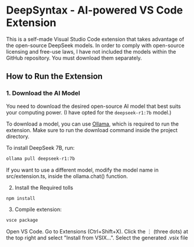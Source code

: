 # DeepSyntax - AI-powered VS Code Extension

This is a self-made Visual Studio Code extension that takes advantage of the open-source DeepSeek models. In order to comply with open-source licensing and free-use laws, I have not included the models within the GitHub repository. You must download them separately.

## How to Run the Extension

### 1. Download the AI Model

You need to download the desired open-source AI model that best suits your computing power. (I have opted for the `deepseek-r1:7b` model.)

To download a model, you can use [Ollama](https://ollama.ai/), which is required to run the extension. Make sure to run the download command inside the project directory.

To install DeepSeek 7B, run:

```bash
ollama pull deepseek-r1:7b
```
If you want to use a different model, modify the model name in src/extension.ts, inside the ollama.chat() function. 

2. Install the Required tolls
```bash
npm install
```

3. Compile extension:
   
```bash
vsce package
```
Open VS Code.
Go to Extensions (Ctrl+Shift+X).
Click the ⋮ (three dots) at the top right and select "Install from VSIX...".
Select the generated .vsix file
